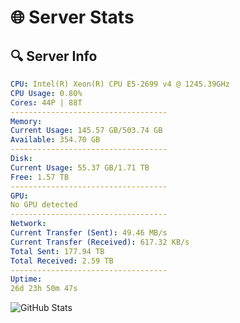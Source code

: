 # 🌐 Server Stats
## 🔍 Server Info
```yaml
CPU: Intel(R) Xeon(R) CPU E5-2699 v4 @ 1245.39GHz
CPU Usage: 0.80%
Cores: 44P | 88T
-----------------------------------
Memory:
Current Usage: 145.57 GB/503.74 GB
Available: 354.70 GB
-----------------------------------
Disk:
Current Usage: 55.37 GB/1.71 TB
Free: 1.57 TB
-----------------------------------
GPU:
No GPU detected
-----------------------------------
Network:
Current Transfer (Sent): 49.46 MB/s
Current Transfer (Received): 617.32 KB/s
Total Sent: 177.94 TB
Total Received: 2.59 TB
-----------------------------------
Uptime:
26d 23h 50m 47s
```
![GitHub Stats](https://img.shields.io/badge/Updated-2025-03-06_22:34:05-blue)